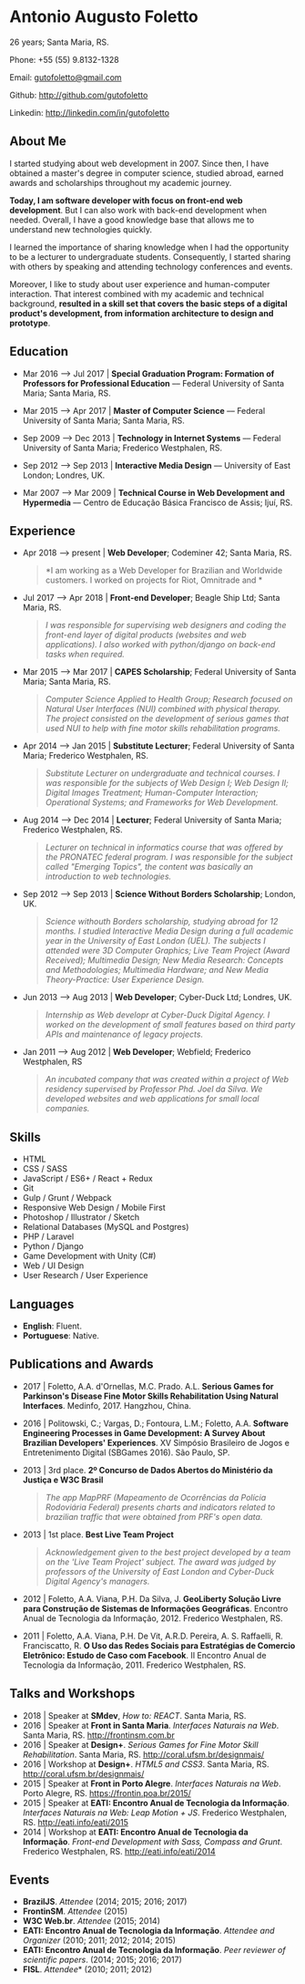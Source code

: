 # Antonio Augusto Foletto
26 years; Santa Maria, RS.

Phone: +55 (55) 9.8132-1328

Email: gutofoletto@gmail.com

Github: http://github.com/gutofoletto

Linkedin: http://linkedin.com/in/gutofoletto


## About Me

I started studying about web development in 2007. Since then, I have obtained a master's degree in computer science, studied abroad, earned awards and scholarships throughout my academic journey.

**Today, I am software developer with focus on front-end web development**. But I can also work with back-end development when needed. Overall, I have a good knowledge base that allows me to understand new technologies quickly.

I learned the importance of sharing knowledge when I had the opportunity to be a lecturer to undergraduate students. Consequently, I started sharing with others by speaking and attending technology conferences and events.

Moreover, I like to study about user experience and human-computer interaction. That interest combined with my academic and technical background, **resulted in a skill set that covers the basic steps of a digital product's development, from information architecture to design and prototype**.



## Education

- Mar 2016 ⟶ Jul 2017 | **Special Graduation Program: Formation of Professors for Professional Education** –– Federal University of Santa Maria; Santa Maria, RS.

- Mar 2015 ⟶ Apr 2017 | **Master of Computer Science** –– Federal University of Santa Maria; Santa Maria, RS.

- Sep 2009 ⟶ Dec 2013 | **Technology in Internet Systems** –– Federal University of Santa Maria; Frederico Westphalen, RS.

- Sep 2012 ⟶ Sep 2013 | **Interactive Media Design** –– University of East London; Londres, UK.

- Mar 2007 ⟶ Mar 2009 | **Technical Course in Web Development and Hypermedia** –– Centro de Educação Básica Francisco de Assis; Ijuí, RS.


## Experience

- Apr 2018 ⟶ present | **Web Developer**; Codeminer 42; Santa Maria, RS.
  > *I am working as a Web Developer for Brazilian and Worldwide customers. I worked on projects for Riot, Omnitrade and *

- Jul 2017 ⟶ Apr 2018 | **Front-end Developer**; Beagle Ship Ltd; Santa Maria, RS.
  > *I was responsible for supervising web designers and coding the front-end layer of digital products (websites and web applications). I also worked with python/django on back-end tasks when required.*

- Mar 2015 ⟶ Mar 2017 | **CAPES Scholarship**; Federal University of Santa Maria; Santa Maria, RS.
  > *Computer Science Applied to Health Group; Research focused on Natural User Interfaces (NUI) combined with physical therapy. The project consisted on the development of serious games that used NUI to help with fine motor skills rehabilitation programs.*

- Apr 2014 ⟶ Jan 2015 | **Substitute Lecturer**; Federal University of Santa Maria; Frederico Westphalen, RS.
  > *Substitute Lecturer on undergraduate and technical courses. I was responsible for the subjects of Web Design I; Web Design II; Digital Images Treatment; Human-Computer Interaction; Operational Systems; and Frameworks for Web Development.*

- Aug 2014 ⟶ Dec 2014 | **Lecturer**; Federal University of Santa Maria; Frederico Westphalen, RS.
  > *Lecturer on technical in informatics course that was offered by the PRONATEC federal program. I was responsible for the subject called "Emerging Topics", the content was basically an introduction to web technologies.*

- Sep 2012 ⟶ Sep 2013 | **Science Without Borders Scholarship**; London, UK.
  > *Science withouth Borders scholarship, studying abroad for 12 months. I studied Interactive Media Design during a full academic year in the University of East London (UEL). The subjects I attended were 3D Computer Graphics; Live Team Project (Award Received); Multimedia Design; New Media Research: Concepts and Methodologies; Multimedia Hardware; and New Media Theory-Practice: User Experience Design.*

- Jun 2013 ⟶ Aug 2013 | **Web Developer**; Cyber-Duck Ltd; Londres, UK.
  > *Internship as Web developr at Cyber-Duck Digital Agency. I worked on the development of small features based on third party APIs and maintenance of legacy projects.*

- Jan 2011 ⟶ Aug 2012 | **Web Developer**; Webfield; Frederico Westphalen, RS
  > *An incubated company that was created within a project of Web residency supervised by Professor Phd. Joel da Silva. We developed websites and web applications for small local companies.*


## Skills

- HTML
- CSS / SASS
- JavaScript / ES6+ / React + Redux
- Git
- Gulp / Grunt / Webpack
- Responsive Web Design / Mobile First
- Photoshop / Illustrator / Sketch
- Relational Databases (MySQL and Postgres)
- PHP / Laravel
- Python / Django
- Game Development with Unity (C#)
- Web / UI Design
- User Research / User Experience


## Languages

- **English**: Fluent.
- **Portuguese**: Native.


## Publications and Awards

- 2017 | Foletto, A.A. d'Ornellas, M.C. Prado. A.L. **Serious Games for Parkinson's Disease Fine Motor Skills Rehabilitation Using Natural Interfaces**. Medinfo, 2017. Hangzhou, China.

- 2016 | Politowski, C.; Vargas, D.; Fontoura, L.M.; Foletto, A.A. **Software Engineering Processes in Game Development: A Survey About Brazilian Developers' Experiences**. XV Simpósio Brasileiro de Jogos e Entretenimento Digital (SBGames 2016). São Paulo, SP.

- 2013 | 3rd place. **2º Concurso de Dados Abertos do Ministério da Justiça e W3C Brasil**
  > *The app MapPRF (Mapeamento de Ocorrências da Polícia Rodoviária Federal) presents charts and indicators related to brazilian traffic that were obtained from PRF's open data.*

- 2013 | 1st place. **Best Live Team Project**
  > *Acknowledgement given to the best project developed by a team on the 'Live Team Project' subject. The award was judged by professors of the University of East London and Cyber-Duck Digital Agency's managers.*

- 2012 | Foletto, A.A. Viana, P.H. Da Silva, J. **GeoLiberty Solução Livre para Construção de Sistemas de Informações Geográficas**. Encontro Anual de Tecnologia da Informação, 2012. Frederico Westphalen, RS.

- 2011 | Foletto, A.A. Viana, P.H. De Vit, A.R.D. Pereira, A. S. Raffaelli, R. Franciscatto, R. **O Uso das Redes Sociais para Estratégias de Comercio Eletrônico: Estudo de Caso com Facebook**. II Encontro Anual de Tecnologia da Informação, 2011. Frederico Westphalen, RS.


## Talks and Workshops

- 2018 | Speaker at **SMdev**, *How to: REACT*. Santa Maria, RS.
- 2016 | Speaker at **Front in Santa Maria**. *Interfaces Naturais na Web*. Santa Maria, RS. http://frontinsm.com.br
- 2016 | Speaker at **Design+**. *Serious Games for Fine Motor Skill Rehabilitation*. Santa Maria, RS. http://coral.ufsm.br/designmais/
- 2016 | Workshop at **Design+**. *HTML5 and CSS3*. Santa Maria, RS. http://coral.ufsm.br/designmais/
- 2015 | Speaker at **Front in Porto Alegre**. *Interfaces Naturais na Web*. Porto Alegre, RS. https://frontin.poa.br/2015/
- 2015 | Speaker at **EATI: Encontro Anual de Tecnologia da Informação**. *Interfaces Naturais na Web: Leap Motion + JS*. Frederico Westphalen, RS. http://eati.info/eati/2015
- 2014 | Workshop at **EATI: Encontro Anual de Tecnologia da Informação**. *Front-end Development with Sass, Compass and Grunt*. Frederico Westphalen, RS. http://eati.info/eati/2014


## Events

- **BrazilJS**. *Attendee* (2014; 2015; 2016; 2017)
- **FrontinSM**. *Attendee* (2015)
- **W3C Web.br**. *Attendee* (2015; 2014)
- **EATI: Encontro Anual de Tecnologia da Informação**. *Attendee and Organizer* (2010; 2011; 2012; 2014; 2015)
- **EATI: Encontro Anual de Tecnologia da Informação**. *Peer reviewer of scientific papers*. (2014; 2015; 2016; 2017)
- **FISL**. *Attendee** (2010; 2011; 2012)


